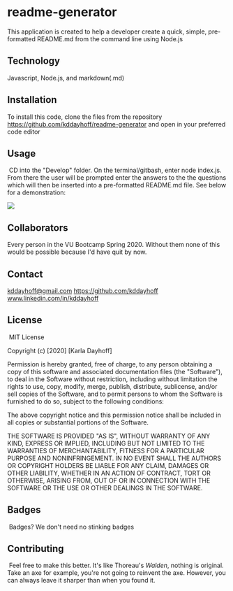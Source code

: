 

# readme-generator
This application is created to help a developer create a quick, simple, pre-formatted README.md from the command line using Node.js

## Technology

Javascript, Node.js, and markdown(.md)
​​
## Installation

To install this code, clone the files from the repository https://github.com/kddayhoff/readme-generator and open in your preferred code editor
​
## Usage 
​
CD into the "Develop" folder. On the terminal/gitbash, enter node index.js. From there the user will be prompted enter the answers to the the questions which will then be inserted into a pre-formatted README.md file. See below for a demonstration:

<img src=/readme-demonstration.gif>

## Collaborators
​Every person in the VU Bootcamp Spring 2020. Without them none of this would be possible because I'd have quit by now.

## Contact

kddayhoff@gmail.com
https://github.com/kddayhoff
www.linkedin.com/in/kddayhoff
​
## License
​
MIT License

Copyright (c) [2020] [Karla Dayhoff]

Permission is hereby granted, free of charge, to any person obtaining a copy
of this software and associated documentation files (the "Software"), to deal
in the Software without restriction, including without limitation the rights
to use, copy, modify, merge, publish, distribute, sublicense, and/or sell
copies of the Software, and to permit persons to whom the Software is
furnished to do so, subject to the following conditions:

The above copyright notice and this permission notice shall be included in all
copies or substantial portions of the Software.

THE SOFTWARE IS PROVIDED "AS IS", WITHOUT WARRANTY OF ANY KIND, EXPRESS OR
IMPLIED, INCLUDING BUT NOT LIMITED TO THE WARRANTIES OF MERCHANTABILITY,
FITNESS FOR A PARTICULAR PURPOSE AND NONINFRINGEMENT. IN NO EVENT SHALL THE
AUTHORS OR COPYRIGHT HOLDERS BE LIABLE FOR ANY CLAIM, DAMAGES OR OTHER
LIABILITY, WHETHER IN AN ACTION OF CONTRACT, TORT OR OTHERWISE, ARISING FROM,
OUT OF OR IN CONNECTION WITH THE SOFTWARE OR THE USE OR OTHER DEALINGS IN THE
SOFTWARE.
​
​
## Badges
​
Badges? We don't need no stinking badges
​
​
## Contributing
​
Feel free to make this better. It's like Thoreau's <i>Walden</i>, nothing is original. Take an axe for example, you're not going to reinvent the axe. However, you can always leave it sharper than when you found it.
    
    
    
    